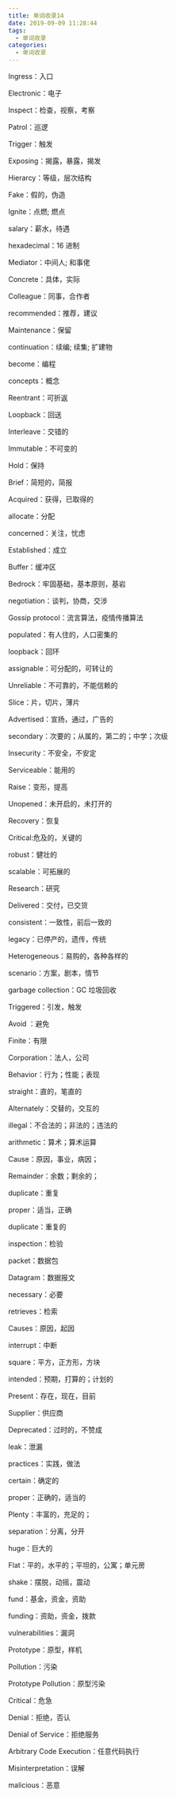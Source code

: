```yaml
---
title: 单词收录14
date: 2019-09-09 11:28:44
tags:
  - 单词收录
categories:
  - 单词收录
---
```


Ingress：入口

Electronic：电子

Inspect：检查，视察，考察

Patrol：巡逻

Trigger：触发

Exposing：揭露，暴露，揭发

Hierarcy：等级，层次结构

Fake：假的，伪造

Ignite：点燃; 燃点

salary：薪水，待遇

hexadecimal：16 进制

Mediator：中间人; 和事佬

Concrete：具体，实际

Colleague：同事，合作者

recommended：推荐，建议

Maintenance：保留

continuation：续编; 续集; 扩建物

become：编程

concepts：概念

Reentrant：可折返

Loopback：回送

Interleave：交错的

Immutable：不可变的

Hold：保持

Brief：简短的，简报

Acquired：获得，已取得的

allocate：分配

concerned：关注，忧虑

Established：成立

Buffer：缓冲区

Bedrock：牢固基础，基本原则，基岩

negotiation：谈判，协商，交涉

Gossip protocol：流言算法，疫情传播算法

populated：有人住的，人口密集的

loopback：回环

assignable：可分配的，可转让的

Unreliable：不可靠的，不能信赖的

Slice：片，切片，薄片

Advertised：宣扬，通过，广告的

secondary：次要的；从属的，第二的；中学；次级

Insecurity：不安全，不安定

Serviceable：能用的

Raise：变形，提高

Unopened：未开启的，未打开的

Recovery：恢复

Critical:危及的，关键的

robust：健壮的

scalable：可拓展的

Research：研究

Delivered：交付，已交货

consistent：一致性，前后一致的

legacy：已停产的，遗传，传统

Heterogeneous：易购的，各种各样的

scenario：方案，剧本，情节

garbage collection：GC 垃圾回收

Triggered：引发，触发

Avoid ：避免

Finite：有限

Corporation：法人，公司

Behavior：行为；性能；表现

straight：直的，笔直的

Alternately：交替的，交互的

illegal：不合法的；非法的；违法的

arithmetic：算术；算术运算

Cause：原因，事业，病因；

Remainder：余数；剩余的；

duplicate：重复

proper：适当，正确

duplicate：重复的

inspection：检验

packet：数据包

Datagram：数据报文

necessary：必要

retrieves：检索

Causes：原因，起因

interrupt：中断

square：平方，正方形，方块

intended：预期，打算的；计划的

Present：存在，现在，目前

Supplier：供应商

Deprecated：过时的，不赞成

leak：泄漏

practices：实践，做法

certain：确定的

proper：正确的，适当的

Plenty：丰富的，充足的；

separation：分离，分开

huge：巨大的

Flat：平的，水平的；平坦的，公寓；单元房

shake：摆脱，动摇，震动

fund：基金，资金，资助

funding：资助，资金，拨款

vulnerabilities：漏洞

Prototype：原型，样机

Pollution：污染

Prototype Pollution：原型污染

Critical：危急

Denial：拒绝，否认

Denial of Service：拒绝服务

Arbitrary Code Execution：任意代码执行

Misinterpretation：误解

malicious：恶意

